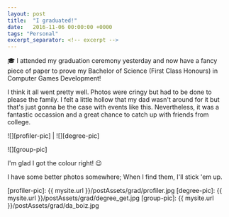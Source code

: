 ```yaml
---
layout: post
title:  "I graduated!"
date:   2016-11-06 00:00:00 +0000
tags: "Personal"
excerpt_separator: <!-- excerpt -->
---
```

:mortar_board: I attended my graduation ceremony yesterday and now have a fancy piece of paper to prove my Bachelor of Science (First Class Honours) in Computer Games Development!<!-- excerpt -->

I think it all went pretty well. Photos were cringy but had to be done to please the family. I felt a little hollow that my dad wasn't around for it but that's just gonna be the case with events like this. Nevertheless, it was a fantastic occassion and a great chance to catch up with friends from college.

![][profiler-pic] | ![][degree-pic]

![][group-pic]

I'm glad I got the colour right! :wink:

I have some better photos somewhere; When I find them, I'll stick 'em up.

[profiler-pic]: {{ mysite.url }}/postAssets/grad/profiler.jpg
[degree-pic]: {{ mysite.url }}/postAssets/grad/degree_get.jpg
[group-pic]: {{ mysite.url }}/postAssets/grad/da_boiz.jpg
